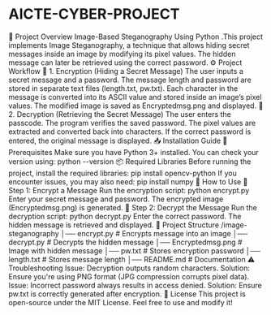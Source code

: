 # AICTE-CYBER-PROJECT
📌 Project Overview
 Image-Based Steganography Using Python .This project implements Image Steganography, a technique that allows hiding secret messages inside an image by modifying its pixel values. The hidden message can later be retrieved using the correct password.
⚙ Project Workflow
🔹 1. Encryption (Hiding a Secret Message)
The user inputs a secret message and a password.
The message length and password are stored in separate text files (length.txt, pw.txt).
Each character in the message is converted into its ASCII value and stored inside an image’s pixel values.
The modified image is saved as Encryptedmsg.png and displayed.
🔹 2. Decryption (Retrieving the Secret Message)
The user enters the passcode.
The program verifies the saved password.
The pixel values are extracted and converted back into characters.
If the correct password is entered, the original message is displayed.
📥 Installation Guide
🔧 Prerequisites
Make sure you have Python 3+ installed. You can check your version using:
python --version
📦 Required Libraries
Before running the project, install the required libraries:
pip install opencv-python
If you encounter issues, you may also need:
pip install numpy
🚀 How to Use
🔹 Step 1: Encrypt a Message
Run the encryption script:
python encrypt.py
Enter your secret message and password.
The encrypted image (Encryptedmsg.png) is generated.
🔹 Step 2: Decrypt the Message
Run the decryption script:
python decrypt.py
Enter the correct password.
The hidden message is retrieved and displayed.
📁 Project Structure
/image-steganography
│── encrypt.py          # Encrypts message into an image
│── decrypt.py          # Decrypts the hidden message
│── Encryptedmsg.png    # Image with hidden message
│── pw.txt              # Stores encryption password
│── length.txt          # Stores message length
│── README.md           # Documentation
⚠ Troubleshooting
Issue: Decryption outputs random characters.
Solution: Ensure you're using PNG format (JPG compression corrupts pixel data).
Issue: Incorrect password always results in access denied.
Solution: Ensure pw.txt is correctly generated after encryption.
📜 License
This project is open-source under the MIT License. Feel free to use and modify it!
